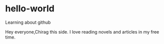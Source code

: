 # hello-world
Learning about github

Hey everyone,Chirag this side. I love reading novels and articles in my free time.

